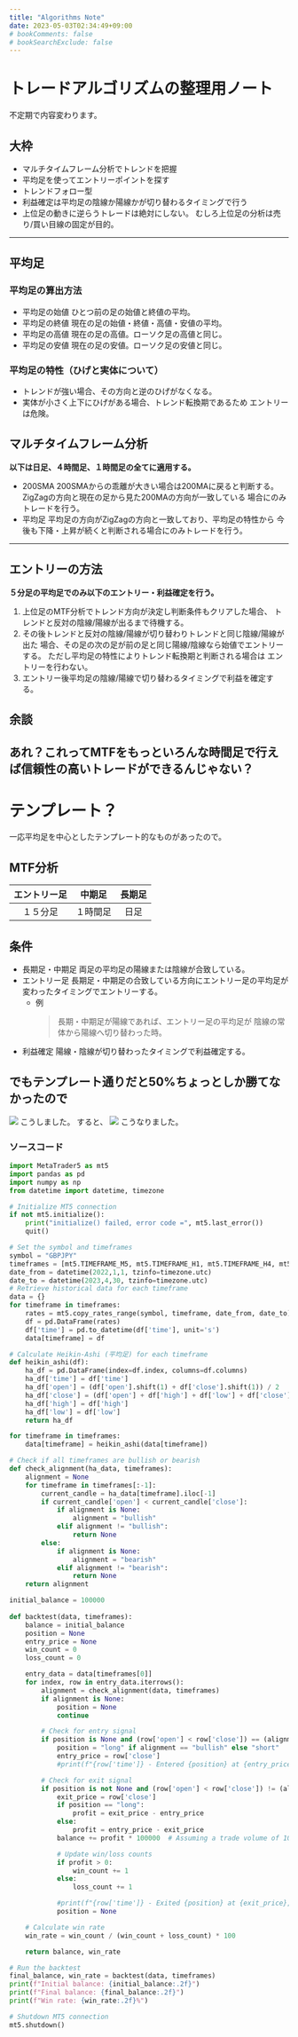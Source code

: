 ```yaml
---
title: "Algorithms Note"
date: 2023-05-03T02:34:49+09:00
# bookComments: false
# bookSearchExclude: false
---
```

# トレードアルゴリズムの整理用ノート
不定期で内容変わります。

## 大枠
- マルチタイムフレーム分析でトレンドを把握
- 平均足を使ってエントリーポイントを探す
- トレンドフォロー型
- 利益確定は平均足の陰線か陽線かが切り替わるタイミングで行う
- 上位足の動きに逆らうトレードは絶対にしない。
  むしろ上位足の分析は売り/買い目線の固定が目的。

---

## 平均足
### 平均足の算出方法
- 平均足の始値
  ひとつ前の足の始値と終値の平均。
- 平均足の終値
  現在の足の始値・終値・高値・安値の平均。
- 平均足の高値
  現在の足の高値。ローソク足の高値と同じ。
- 平均足の安値
  現在の足の安値。ローソク足の安値と同じ。

### 平均足の特性（ひげと実体について）
- トレンドが強い場合、その方向と逆のひげがなくなる。
- 実体が小さく上下にひげがある場合、トレンド転換期であるため
  エントリーは危険。

## マルチタイムフレーム分析
**以下は日足、４時間足、１時間足の全てに適用する。**
- 200SMA
  200SMAからの乖離が大きい場合は200MAに戻ると判断する。
  ZigZagの方向と現在の足から見た200MAの方向が一致している
  場合にのみトレードを行う。
- 平均足
  平均足の方向がZigZagの方向と一致しており、平均足の特性から
  今後も下降・上昇が続くと判断される場合にのみトレードを行う。

---

## エントリーの方法
**５分足の平均足でのみ以下のエントリー・利益確定を行う。**
1. 上位足のMTF分析でトレンド方向が決定し判断条件もクリアした場合、
   トレンドと反対の陰線/陽線が出るまで待機する。
2. その後トレンドと反対の陰線/陽線が切り替わりトレンドと同じ陰線/陽線が出た
   場合、その足の次の足が前の足と同じ陽線/陰線なら始値でエントリーする。
   ただし平均足の特性によりトレンド転換期と判断される場合は
   エントリーを行わない。
3. エントリー後平均足の陰線/陽線で切り替わるタイミングで利益を確定する。

## 余談
あれ？これってMTFをもっといろんな時間足で行えば信頼性の高いトレードができるんじゃない？
---

# テンプレート？
一応平均足を中心としたテンプレート的なものがあったので。
## MTF分析
|エントリー足|中期足|長期足|
|:-:|:-:|:-:|
|１５分足|１時間足|日足|

## 条件
- 長期足・中期足
  両足の平均足の陽線または陰線が合致している。
- エントリー足
  長期足・中期足の合致している方向にエントリー足の平均足が
  変わったタイミングでエントリーする。
  - 例
    > 長期・中期足が陽線であれば、エントリー足の平均足が
    > 陰線の常体から陽線へ切り替わった時。
- 利益確定
  陽線・陰線が切り替わったタイミングで利益確定する。

## でもテンプレート通りだと50%ちょっとしか勝てなかったので
![](https://Takaya-Shiraishi.github.io/ResearchReport/img/2023-05-03-05-05-31.png)
こうしました。
すると、
![](https://Takaya-Shiraishi.github.io/ResearchReport/img/2023-05-03-05-06-02.png)
こうなりました。

### ソースコード
```python
import MetaTrader5 as mt5
import pandas as pd
import numpy as np
from datetime import datetime, timezone

# Initialize MT5 connection
if not mt5.initialize():
    print("initialize() failed, error code =", mt5.last_error())
    quit()

# Set the symbol and timeframes
symbol = "GBPJPY"
timeframes = [mt5.TIMEFRAME_M5, mt5.TIMEFRAME_H1, mt5.TIMEFRAME_H4, mt5.TIMEFRAME_D1]
date_from = datetime(2022,1,1, tzinfo=timezone.utc)
date_to = datetime(2023,4,30, tzinfo=timezone.utc)
# Retrieve historical data for each timeframe
data = {}
for timeframe in timeframes:
    rates = mt5.copy_rates_range(symbol, timeframe, date_from, date_to)
    df = pd.DataFrame(rates)
    df['time'] = pd.to_datetime(df['time'], unit='s')
    data[timeframe] = df

# Calculate Heikin-Ashi (平均足) for each timeframe
def heikin_ashi(df):
    ha_df = pd.DataFrame(index=df.index, columns=df.columns)
    ha_df['time'] = df['time']
    ha_df['open'] = (df['open'].shift(1) + df['close'].shift(1)) / 2
    ha_df['close'] = (df['open'] + df['high'] + df['low'] + df['close']) / 4
    ha_df['high'] = df['high']
    ha_df['low'] = df['low']
    return ha_df

for timeframe in timeframes:
    data[timeframe] = heikin_ashi(data[timeframe])

# Check if all timeframes are bullish or bearish
def check_alignment(ha_data, timeframes):
    alignment = None
    for timeframe in timeframes[:-1]:
        current_candle = ha_data[timeframe].iloc[-1]
        if current_candle['open'] < current_candle['close']:
            if alignment is None:
                alignment = "bullish"
            elif alignment != "bullish":
                return None
        else:
            if alignment is None:
                alignment = "bearish"
            elif alignment != "bearish":
                return None
    return alignment

initial_balance = 100000
    
def backtest(data, timeframes):
    balance = initial_balance
    position = None
    entry_price = None
    win_count = 0
    loss_count = 0

    entry_data = data[timeframes[0]]
    for index, row in entry_data.iterrows():
        alignment = check_alignment(data, timeframes)
        if alignment is None:
            position = None
            continue

        # Check for entry signal
        if position is None and (row['open'] < row['close']) == (alignment == "bullish"):
            position = "long" if alignment == "bullish" else "short"
            entry_price = row['close']
            #print(f"{row['time']} - Entered {position} at {entry_price}")

        # Check for exit signal
        if position is not None and (row['open'] < row['close']) != (alignment == "bullish"):
            exit_price = row['close']
            if position == "long":
                profit = exit_price - entry_price
            else:
                profit = entry_price - exit_price
            balance += profit * 100000  # Assuming a trade volume of 100,000 units

            # Update win/loss counts
            if profit > 0:
                win_count += 1
            else:
                loss_count += 1

            #print(f"{row['time']} - Exited {position} at {exit_price}, profit: {profit:.5f}, balance: {balance:.2f}")
            position = None

    # Calculate win rate
    win_rate = win_count / (win_count + loss_count) * 100

    return balance, win_rate

# Run the backtest
final_balance, win_rate = backtest(data, timeframes)
print(f"Initial balance: {initial_balance:.2f}")
print(f"Final balance: {final_balance:.2f}")
print(f"Win rate: {win_rate:.2f}%")

# Shutdown MT5 connection
mt5.shutdown()
```